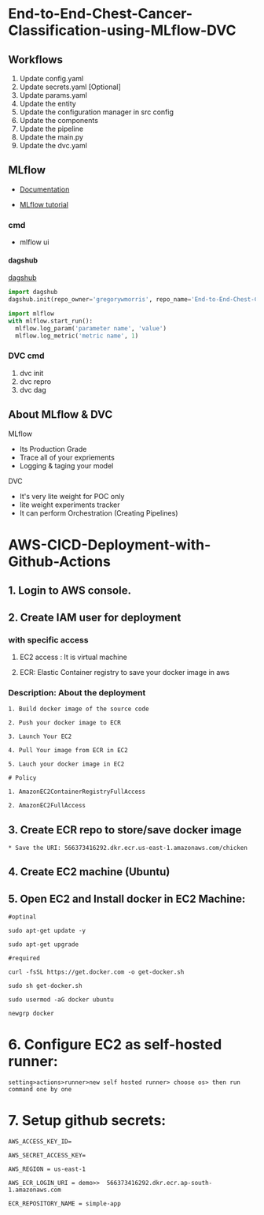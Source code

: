 # End-to-End-Chest-Cancer-Classification-using-MLflow-DVC

## Workflows

1. Update config.yaml
2. Update secrets.yaml [Optional]
3. Update params.yaml
4. Update the entity
5. Update the configuration manager in src config
6. Update the components
7. Update the pipeline 
8. Update the main.py
9. Update the dvc.yaml

## MLflow

- [Documentation](https://mlflow.org/docs/latest/index.html)

- [MLflow tutorial](https://youtube.com/playlist?list=PLkz_y24mlSJZrqiZ4_cLUiP0CBN5wFmTb&si=zEp_C8zLHt1DzWKK)

### cmd

* mlflow ui

#### dagshub

[dagshub](https://dagshub.com/)

```python
import dagshub
dagshub.init(repo_owner='gregorywmorris', repo_name='End-to-End-Chest-Cancer-Classification-using-MLflow-DVC', mlflow=True)

import mlflow
with mlflow.start_run():
  mlflow.log_param('parameter name', 'value')
  mlflow.log_metric('metric name', 1)
```

### DVC cmd

1. dvc init
2. dvc repro
3. dvc dag

## About MLflow & DVC

MLflow

* Its Production Grade
* Trace all of your expriements
* Logging & taging your model

DVC 

* It's very lite weight for POC only
* lite weight experiments tracker
* It can perform Orchestration (Creating Pipelines)

# AWS-CICD-Deployment-with-Github-Actions

## 1. Login to AWS console.

## 2. Create IAM user for deployment

### with specific access

1. EC2 access : It is virtual machine

2. ECR: Elastic Container registry to save your docker image in aws

### Description: About the deployment

	1. Build docker image of the source code

	2. Push your docker image to ECR

	3. Launch Your EC2 

	4. Pull Your image from ECR in EC2

	5. Lauch your docker image in EC2

	# Policy

	1. AmazonEC2ContainerRegistryFullAccess

	2. AmazonEC2FullAccess

## 3. Create ECR repo to store/save docker image

	* Save the URI: 566373416292.dkr.ecr.us-east-1.amazonaws.com/chicken

## 4. Create EC2 machine (Ubuntu) 

## 5. Open EC2 and Install docker in EC2 Machine:

	#optinal

	sudo apt-get update -y

	sudo apt-get upgrade
	
	#required

	curl -fsSL https://get.docker.com -o get-docker.sh

	sudo sh get-docker.sh

	sudo usermod -aG docker ubuntu

	newgrp docker
	
# 6. Configure EC2 as self-hosted runner:
    setting>actions>runner>new self hosted runner> choose os> then run command one by one


# 7. Setup github secrets:

    AWS_ACCESS_KEY_ID=

    AWS_SECRET_ACCESS_KEY=

    AWS_REGION = us-east-1

    AWS_ECR_LOGIN_URI = demo>>  566373416292.dkr.ecr.ap-south-1.amazonaws.com

    ECR_REPOSITORY_NAME = simple-app

